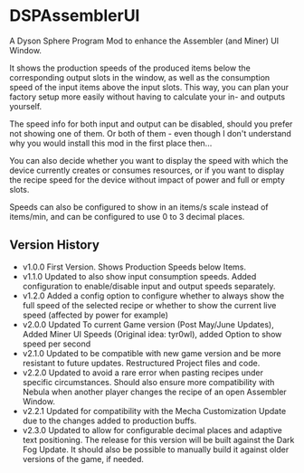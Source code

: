 # DSPAssemblerUI
 A Dyson Sphere Program Mod to enhance the Assembler (and Miner) UI Window. 
 
 It shows the production speeds of the produced items below the corresponding output slots in the window, 
 as well as the consumption speed of the input items above the input slots.
 This way, you can plan your factory setup more easily without having to calculate your in- and outputs yourself.

 The speed info for both input and output can be disabled, should you prefer not showing one of them. 
 Or both of them - even though I don't understand why you would install this mod in the first place then...
 
 You can also decide whether you want to display the speed with which the device currently creates or consumes resources, 
 or if you want to display the recipe speed for the device without impact of power and full or empty slots.
 
 Speeds can also be configured to show in an items/s scale instead of items/min, and can be configured to use 0 to 3 decimal places.


## Version History
- v1.0.0 First Version. Shows Production Speeds below Items.
- v1.1.0 Updated to also show input consumption speeds. Added configuration to enable/disable input and output speeds separately.
- v1.2.0 Added a config option to configure whether to always show the full speed of the selected recipe or whether to show the current live speed (affected by power for example)
- v2.0.0 Updated To current Game version (Post May/June Updates), Added Miner UI Speeds (Original idea: tyr0wl), added Option to show speed per second
- v2.1.0 Updated to be compatible with new game version and be more resistant to future updates. Restructured Project files and code.
- v2.2.0 Updated to avoid a rare error when pasting recipes under specific circumstances. Should also ensure more compatibility with Nebula when another player changes the recipe of an open Assembler Window.
- v2.2.1 Updated for compatibility with the Mecha Customization Update due to the changes added to production buffs.
- v2.3.0 Updated to allow for configurable decimal places and adaptive text positioning. The release for this version will be built against the Dark Fog Update. It should also be possible to manually build it against older versions of the game, if needed.
